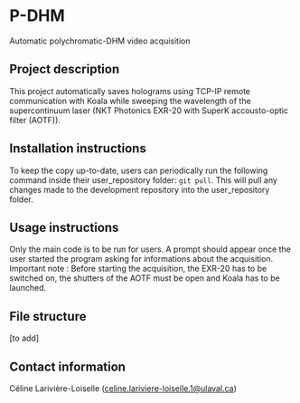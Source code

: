 # P-DHM
Automatic polychromatic-DHM video acquisition

## Project description
This project automatically saves holograms using TCP-IP remote communication with Koala while sweeping the wavelength of the supercontinuum laser (NKT Photonics EXR-20 with SuperK accousto-optic filter (AOTF)).

## Installation instructions
To keep the copy up-to-date, users can periodically run the following command inside their user_repository folder: ``` git pull ```.
This will pull any changes made to the development repository into the user_repository folder.

## Usage instructions
Only the main code is to be run for users. A prompt should appear once the user started the program asking for informations about the acquisition.
Important note : Before starting the acquisition, the EXR-20 has to be switched on, the shutters of the AOTF must be open and Koala has to be launched.

## File structure
[to add]

## Contact information
Céline Larivière-Loiselle (celine.lariviere-loiselle.1@ulaval.ca)
